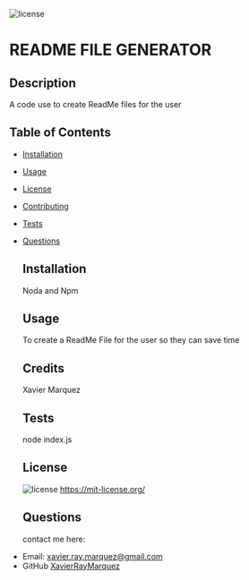 ![license](https://img.shields.io/badge/License-MIT-green)

# README FILE GENERATOR

## Description

A code use to create ReadMe files for the user

## Table of Contents

- [Installation](#installation)
- [Usage](#usage)
- [License](#license)
- [Contributing](#contributing)
- [Tests](#tests)
- [Questions](#questions)

  ## Installation

  Noda and Npm

  ## Usage

  To create a ReadMe File for the user so they can save time

  ## Credits

  Xavier Marquez

  ## Tests

  node index.js

  ## License

  ![license](https://img.shields.io/badge/License-MIT-green)
  https://mit-license.org/

  ## Questions

  contact me here:

* Email: xavier.ray.marquez@gmail.com
* GitHub [XavierRayMarquez](https://github.com/XavierReyMarquez)
